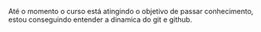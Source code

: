 Até o momento o curso está atingindo o objetivo de passar conhecimento, estou conseguindo entender a dinamica do git e github.